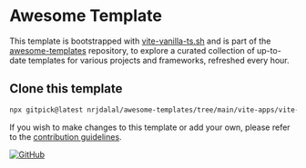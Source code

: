 # Awesome Template

This template is bootstrapped with [vite-vanilla-ts.sh](https://github.com/nrjdalal/awesome-templates/blob/main/.github/.scripts/vite-vanilla-ts.sh) and is part of the [awesome-templates](https://github.com/nrjdalal/awesome-templates) repository, to explore a curated collection of up-to-date templates for various projects and frameworks, refreshed every hour.

## Clone this template

```bash
npx gitpick@latest nrjdalal/awesome-templates/tree/main/vite-apps/vite-vanilla-ts
```

If you wish to make changes to this template or add your own, please refer to the [contribution guidelines](https://github.com/nrjdalal/awesome-templates?tab=readme-ov-file#contributing).

[![GitHub](https://img.shields.io/github/stars/nrjdalal/awesome-templates?color=blue)](https://github.com/nrjdalal/awesome-templates)
  
